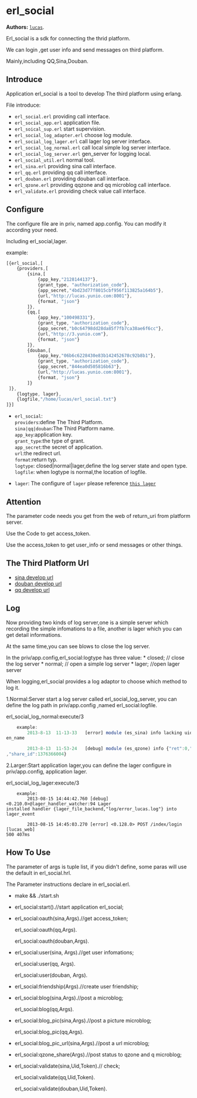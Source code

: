 erl_social
============

__Authors:__ [`lucas`](mailto:564985699@qq.com).


Erl_social is a sdk for connecting the thrid platform.

We can login ,get user info and send messages on third platform.

Mainly,including QQ,Sina,Douban.

Introduce
-------------

Application erl_social is a tool to develop The third platform using erlang. 

File introduce:

*  `erl_social.erl` providing call interface.<br />
* `erl_social_app.erl` application file.<br />
* `erl_soical_sup.erl` start supervision.<br />
* `erl_social_log_adapter.erl` choose log module.<br />
* `erl_social_log_lager.erl` call lager log server interface.<br />
* `erl_social_log_normal.erl` call local simple log server interface.<br />
* `erl_social_log_server.erl` gen_server for logging local.<br />
* `erl_social_util.erl` normal tool.<br />
* `erl_sina.erl` providing sina call interface.<br />
* `erl_qq.erl` providing qq call interface.<br />
* `erl_douban.erl` providing douban call interface.<br />
* `erl_qzone.erl` providing qqzone and qq microblog call interface.<br />
* `erl_validate.erl` providing check value call interface.<br />

Configure
--------------

The configure file are in priv, named app.config. You can modify it according your need.

Including erl_social,lager.

example:
```javascript
[{erl_social,[
    {providers,[
        {sina,[
            {app_key,"2128144137"},
            {grant_type, "authorization_code"},
            {app_secret,"4bd23d77f8015cbf956f113825a164b5"},
            {url,"http://lucas.yunio.com:8001"},
            {format, "json"}
        ]},
        {qq,[
            {app_key,"100498331"},
            {grant_type, "authorization_code"},
            {app_secret,"b0c64798dd28da85f7fb7ca38ae6f6cc"},
            {url,"http://3.yunio.com"},
            {format, "json"}
        ]},
        {douban,[
            {app_key,"06b6c6228430e83b142452678c92b8b1"},
            {grant_type, "authorization_code"},
            {app_secret,"844ea0d505816b63"},
            {url,"http://lucas.yunio.com:8001"},
            {format, "json"}
        ]}
 ]},
    {logtype, lager},
    {logfile,"/home/lucas/erl_social.txt"}
]}]	
```
* `erl_social`:<br />
        `providers`:define The Third Platform.<br />
		`sina|qq|douban`:The Third Platform name.<br />
                `app_key`:application key.<br />
                `grant_type`:the type of grant.<br />
                `app_secret`:the secret of application.<br />
                `url`:the redirect url.<br />
                `format`:return typ.<br />
        `logtype`: closed|normal|lager,define the log server state and open type.
		`logfile`: when logtype is normal,the location of logfile.<br />

* `lager`:
	The configure of `lager` please reference [`this lager`](https://github.com/basho/lager) <br /> 

Attention
------------

The parameter code needs you get from the  web of return_uri from platform server. 

Use the Code to get access_token.

Use the access_token to get user_info or send messages or other things.

The Third Platform Url
-----------

* [sina develop url](http://open.weibo.com/wiki/%E5%BE%AE%E5%8D%9AAPI) <br />
* [douban develop url](http://developers.douban.com/wiki/?title=guide) <br />
* [qq develop url](http://wiki.opensns.qq.com/wiki/%E3%80%90QQ%E7%99%BB%E5%BD%95%E3%80%91API%E6%96%87%E6%A1%A3) <br />

Log 
------------

Now providing two kinds of log server,one is a simple server which recording the simple infomations to a file, another is lager which you can get detail informations.

At the same time,you can see blows to close the log server.

In the priv/app.config,erl_social:logtype has three value:
	* closed; // close the log server
	* normal; // open a simple log server
	* lager; //open lager server

When logging,erl_social provides a log adaptor to choose which method to log it.

1.Normal:Server start a log server called erl_social_log_server, you can define the log path in priv/app.config ,named erl_social:logfile.

erl_social_log_normal:execute/3 

```javascript
	example:
		2013-8-13  11-13-33   [error] module (es_sina) info lacking uid or scre
en_name

		2013-8-13  11-53-24   [debug] module (es_qzone) info {"ret":0,"msg":"ok"
,"share_id":1376366004}
```

2.Larger:Start application lager,you can define the lager configure in priv/app.config, application lager.

erl_social_log_lager:execute/3

```jvascript
	example:
		2013-08-15 14:44:42.760 [debug] <0.210.0>@lager_handler_watcher:94 Lager
installed handler {lager_file_backend,"log/error_lucas.log"} into lager_event

		2013-08-15 14:45:03.270 [error] <0.128.0> POST /index/login [lucas_web]
500 407ms
```

How To Use
------------

The parameter of args is tuple list, if you didn't define, some paras will use the default in erl_social.hrl.

The Parameter instructions declare in erl_social.erl.


* make && ./start.sh

* erl_social:start().//start application erl_social;

* erl_social:oauth(sina,Args).//get access_token;

  erl_social:oauth(qq,Args).

  erl_social:oauth(douban,Args).

* erl_social:user(sina, Args).//get user infomations;

  erl_social:user(qq, Args).

  erl_social:user(douban, Args).

* erl_social:friendship(Args).//create user friendship;

* erl_social:blog(sina,Args).//post a microblog;

  erl_social:blog(qq,Args).

* erl_social:blog_pic(sina,Args).//post a picture microblog;

  erl_social:blog_pic(qq,Args).

* erl_social:blog_pic_url(sina,Args).//post a url microblog;

* erl_social:qzone_share(Args).//post status to qzone and q microblog;

* erl_social:validate(sina,Uid,Token).// check; 

  erl_social:validate(qq,Uid,Token).

  erl_social:validate(douban,Uid,Token).
